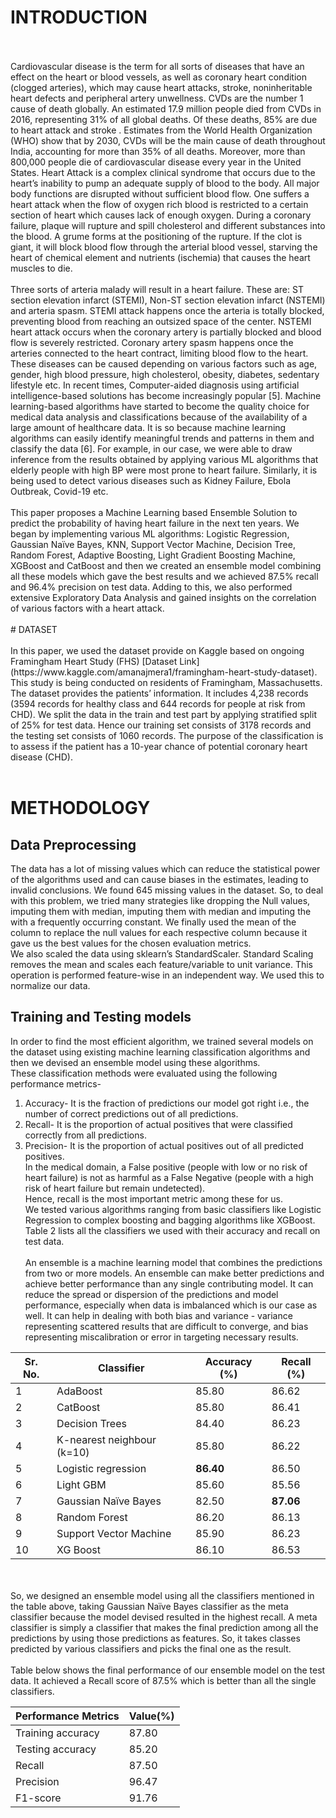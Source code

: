 # INTRODUCTION
</br>
</br>
Cardiovascular disease is the term for all sorts of diseases that have an effect on the heart or blood vessels, as well as coronary heart condition (clogged arteries), which may cause heart attacks, stroke, noninheritable heart defects and peripheral artery unwellness. CVDs are the number 1 cause of death globally. An estimated 17.9 million people died from CVDs in 2016, representing 31% of all global deaths. Of these deaths, 85% are due to heart attack and stroke . Estimates from the World Health Organization (WHO) show that by 2030, CVDs will be the main cause of death throughout India, accounting for more than 35% of all deaths. Moreover, more than 800,000 people die of cardiovascular disease every year in the United States. Heart Attack is a complex clinical syndrome that occurs due to the heart’s inability to pump an adequate supply of blood to the body. All major body functions are disrupted without sufficient blood flow. One suffers a heart attack when the flow of oxygen rich blood is restricted to a certain section of heart which causes lack of enough oxygen. During a coronary failure, plaque will rupture and spill cholesterol and different substances into the blood. A grume forms at the positioning of the rupture. If the clot is giant, it will block blood flow through the arterial blood vessel, starving the heart of chemical element and nutrients (ischemia) that causes the heart muscles to die.
</br>
</br>
Three sorts of arteria malady will result in a heart failure. These are: ST section elevation infarct (STEMI), Non-ST section elevation infarct (NSTEMI) and arteria spasm. STEMI attack happens once the arteria is totally blocked, preventing blood from reaching an outsized space of the center. NSTEMI heart attack occurs when the coronary artery is partially blocked and blood flow is severely restricted. Coronary artery spasm happens once the arteries connected to the heart contract, limiting blood flow to the heart. These diseases can be caused depending on various factors such as age, gender, high blood pressure, high cholesterol, obesity, diabetes, sedentary lifestyle etc.
In recent times, Computer-aided diagnosis using artificial intelligence-based solutions has become increasingly popular [5]. Machine learning-based algorithms have started to become the quality choice for medical data analysis and classifications because of the availability of a large amount of healthcare data. It is so because machine learning algorithms can easily identify meaningful trends and patterns in them and classify the data [6]. For example, in our case, we were able to draw inference from the results obtained by applying various ML algorithms that elderly people with high BP were most prone to heart failure. Similarly, it is being used to detect various diseases such as Kidney Failure, Ebola Outbreak, Covid-19 etc.
</br>
</br>
This paper proposes a Machine Learning based Ensemble Solution to predict the probability of having heart failure in the next ten years. We began by implementing various ML algorithms: Logistic Regression, Gaussian Naïve Bayes, KNN, Support Vector Machine, Decision Tree, Random Forest, Adaptive Boosting, Light Gradient Boosting Machine, XGBoost and CatBoost and then we created an ensemble model combining all these models which gave the best results and we achieved 87.5% recall and 96.4% precision on test data. Adding to this, we also performed extensive Exploratory Data Analysis and gained insights on the correlation of various factors with a heart attack.
</br>
</br>
# DATASET
</br></br>
In this paper, we used the dataset provide on Kaggle based on ongoing Framingham Heart Study (FHS) [Dataset Link](https://www.kaggle.com/amanajmera1/framingham-heart-study-dataset). This study is being conducted on residents of Framingham, Massachusetts. The dataset provides the patients’ information. It includes 4,238 records (3594 records for healthy class and 644 records for people at risk from CHD). We split the data in the train and test part by applying stratified split of 25% for test data. Hence our training set consists of 3178 records and the testing set consists of 1060 records. The purpose of the classification is to assess if the patient has a 10-year chance of potential coronary heart disease (CHD).
</br></br>

# METHODOLOGY
## Data Preprocessing
The data has a lot of missing values which can reduce the statistical power of the algorithms used and can cause biases in the estimates, leading to invalid conclusions. We found 645 missing values in the dataset. So, to deal with this problem, we tried many strategies like dropping the Null values, imputing them with median, imputing them with median and imputing the with a frequently occurring constant. We finally used the mean of the column to replace the null values for each respective column because it gave us the best values for the chosen evaluation metrics.</br>
We also scaled the data using sklearn’s StandardScaler. Standard Scaling removes the mean and scales each feature/variable to unit variance. This operation is performed feature-wise in an independent way. We used this to normalize our data.</br>

## Training and Testing models
In order to find the most efficient algorithm, we trained several models on the dataset using existing machine learning classification algorithms and then we devised an ensemble model using these algorithms. </br>
These classification methods were evaluated using the following performance metrics-</br>
1. Accuracy- It is the fraction of predictions our model got right i.e., the number of correct predictions out of all predictions.</br>
2. Recall- It is the proportion of actual positives that were classified correctly from all predictions.</br>
3. Precision- It is the proportion of actual positives out of all predicted positives.</br>
In the medical domain, a False positive (people with low or no risk of heart failure) is not as harmful as a False Negative (people with a high risk of heart failure but remain undetected). </br>
Hence, recall is the most important metric among these for us.</br>
We tested various algorithms ranging from basic classifiers like Logistic Regression to complex boosting and bagging algorithms like XGBoost. Table 2 lists all the classifiers we used with their accuracy and recall on test data.</br></br>
An ensemble is a machine learning model that combines the predictions from two or more models. An ensemble can make better predictions and achieve better performance than any single contributing model. It can reduce the spread or dispersion of the predictions and model performance, especially when data is imbalanced which is our case as well. It can help in dealing with both bias and variance - variance representing scattered results that are difficult to converge, and bias representing miscalibration or error in targeting necessary results.

| Sr. No.  | Classifier | Accuracy (%) | Recall (%) |
| ------------- | ------------- | ------------- | ------------- |
| 1  | AdaBoost  | 85.80  | 86.62  |
| 2  | CatBoost  | 85.80 | 86.41  |
| 3  | Decision Trees  | 84.40  | 86.23  |
| 4  | K-nearest neighbour (k=10)  | 85.80  | 86.22  |
| 5  | Logistic regression  | **86.40**  | 86.50  |
| 6  | Light GBM  | 85.60  | 85.56  |
| 7  | Gaussian Naïve Bayes  | 82.50  | **87.06**  |
| 8  | Random Forest  | 86.20  | 86.13  |
| 9  | Support Vector Machine  | 85.90  | 86.23  |
| 10  | XG Boost  | 86.10  | 86.53  |

</br></br>
So, we designed an ensemble model using all the classifiers mentioned in the table above, taking Gaussian Naïve Bayes classifier as the meta classifier because the model devised resulted in the highest recall. A meta classifier is simply a classifier that makes the final prediction among all the predictions by using those predictions as features. So, it takes classes predicted by various classifiers and picks the final one as the result.
</br></br>
Table below shows the final performance of our ensemble model on the test data. It achieved a Recall score of 87.5% which is better than all the single classifiers.

| Performance Metrics  | Value(%) | 
| ------------- | ------------- | 
| Training accuracy  | 87.80  |
| Testing accuracy  | 85.20  |
| Recall  | 87.50  |
| Precision  | 96.47  |
| F1-score  | 91.76  |
